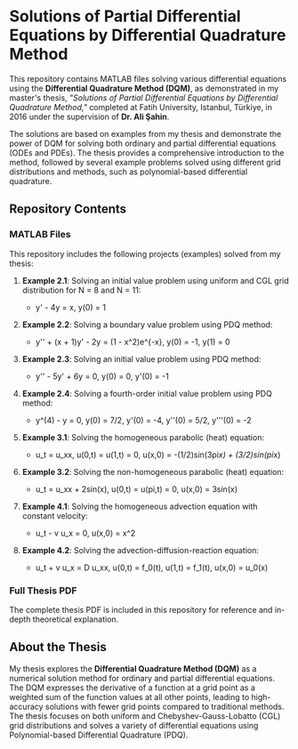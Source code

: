 # Solutions of Partial Differential Equations by Differential Quadrature Method

This repository contains MATLAB files solving various differential equations using the **Differential Quadrature Method (DQM)**, as demonstrated in my master's thesis, *"Solutions of Partial Differential Equations by Differential Quadrature Method,"* completed at Fatih University, Istanbul, Türkiye, in 2016 under the supervision of **Dr. Ali Şahin**.

The solutions are based on examples from my thesis and demonstrate the power of DQM for solving both ordinary and partial differential equations (ODEs and PDEs). The thesis provides a comprehensive introduction to the method, followed by several example problems solved using different grid distributions and methods, such as polynomial-based differential quadrature.

## Repository Contents

### MATLAB Files

This repository includes the following projects (examples) solved from my thesis:

1. **Example 2.1**: Solving an initial value problem using uniform and CGL grid distribution for N = 8 and N = 11:
   - y' - 4y = x, y(0) = 1

2. **Example 2.2**: Solving a boundary value problem using PDQ method:
   - y'' + (x + 1)y' - 2y = (1 - x^2)e^{-x}, y(0) = -1, y(1) = 0

3. **Example 2.3**: Solving an initial value problem using PDQ method:
   - y'' - 5y' + 6y = 0, y(0) = 0, y'(0) = -1

4. **Example 2.4**: Solving a fourth-order initial value problem using PDQ method:
   - y^(4) - y = 0, y(0) = 7/2, y'(0) = -4, y''(0) = 5/2, y'''(0) = -2

5. **Example 3.1**: Solving the homogeneous parabolic (heat) equation:
   - u_t = u_xx, u(0,t) = u(1,t) = 0, u(x,0) = -(1/2)sin(3pi*x) + (3/2)sin(pi*x)

6. **Example 3.2**: Solving the non-homogeneous parabolic (heat) equation:
   - u_t = u_xx + 2sin(x), u(0,t) = u(pi,t) = 0, u(x,0) = 3sin(x)

7. **Example 4.1**: Solving the homogeneous advection equation with constant velocity:
   - u_t - v u_x = 0, u(x,0) = x^2

8. **Example 4.2**: Solving the advection-diffusion-reaction equation:
   - u_t + v u_x = D u_xx, u(0,t) = f_0(t), u(1,t) = f_1(t), u(x,0) = u_0(x)

### Full Thesis PDF

The complete thesis PDF is included in this repository for reference and in-depth theoretical explanation.

## About the Thesis

My thesis explores the **Differential Quadrature Method (DQM)** as a numerical solution method for ordinary and partial differential equations. The DQM expresses the derivative of a function at a grid point as a weighted sum of the function values at all other points, leading to high-accuracy solutions with fewer grid points compared to traditional methods. The thesis focuses on both uniform and Chebyshev-Gauss-Lobatto (CGL) grid distributions and solves a variety of differential equations using Polynomial-based Differential Quadrature (PDQ).
